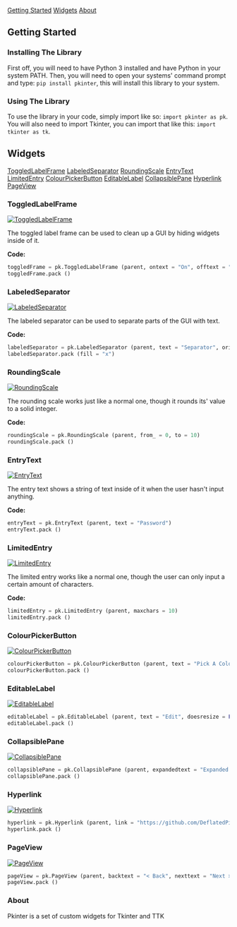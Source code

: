 <a href="#gettingstarted" class="button">Getting Started</a>
<a href="#widgets" class="button">Widgets</a>
<a href="#about" class="button">About</a>

<a name="gettingstarted"></a>

## Getting Started

### Installing The Library

First off, you will need to have Python 3 installed and have Python in your system PATH. Then, you will need to open your systems' command prompt and type: `pip install pkinter`, this will install this library to your system.

### Using The Library

To use the library in your code, simply import like so: `import pkinter as pk`.
You will also need to import Tkinter, you can import that like this: `import tkinter as tk`.

<a name="widgets"></a>

## Widgets
<a href="#toggledlabelframe" class="button">ToggledLabelFrame</a>
<a href="#labeledseparator" class="button">LabeledSeparator</a>
<a href="#roundingscale" class="button">RoundingScale</a>
<a href="#entrytext" class="button">EntryText</a>
<a href="#limitedentry" class="button">LimitedEntry</a>
<a href="#colourpickerbutton" class="button">ColourPickerButton</a>
<a href="#editablelabel" class="button">EditableLabel</a>
<a href="#collapsiblepane" class="button">CollapsiblePane</a>
<a href="#hyperlink" class="button">Hyperlink</a>
<a href="#pageview" class="button">PageView</a>

<a name="toggledlabelframe"></a>

### ToggledLabelFrame

<a href="http://imgur.com/j0Spm27"><img src="http://i.imgur.com/j0Spm27.gif" title="ToggledLabelFrame" /></a>

The toggled label frame can be used to clean up a GUI by hiding widgets inside of it.

**Code:**

```python
toggledFrame = pk.ToggledLabelFrame (parent, ontext = "On", offtext = "Off", defaultstate = False)
toggledFrame.pack ()
```

<a name="labeledseparator"></a>

### LabeledSeparator

<a href="http://imgur.com/4oXN6WN"><img src="http://i.imgur.com/4oXN6WN.png?1" title="LabeledSeparator" /></a>

The labeled separator can be used to separate parts of the GUI with text.

**Code:**

```python
labeledSeparator = pk.LabeledSeparator (parent, text = "Separator", orient = "horizontal", textalign = "", padding = 5)
labeledSeparator.pack (fill = "x")
```

<a name="roundingscale"></a>

### RoundingScale

<a href="http://imgur.com/3R4WBYf"><img src="http://i.imgur.com/3R4WBYf.gif" title="RoundingScale" /></a>

The rounding scale works just like a normal one, though it rounds its' value to a solid integer.

**Code:**

```python
roundingScale = pk.RoundingScale (parent, from_ = 0, to = 10)
roundingScale.pack ()
```

<a name="entrytext"></a>

### EntryText

<a href="http://imgur.com/WIvFwfl"><img src="http://i.imgur.com/WIvFwfl.gif" title="EntryText" /></a>

The entry text shows a string of text inside of it when the user hasn't input anything.

**Code:**

```python
entryText = pk.EntryText (parent, text = "Password")
entryText.pack ()
```

<a name="limitedentry"></a>

### LimitedEntry

<a href="http://imgur.com/ARAI0VN"><img src="http://i.imgur.com/ARAI0VN.gif" title="LimitedEntry" /></a>

The limited entry works like a normal one, though the user can only input a certain amount of characters.

**Code:**

```python
limitedEntry = pk.LimitedEntry (parent, maxchars = 10)
limitedEntry.pack ()
```

<a name="colourpickerbutton"></a>

### ColourPickerButton

<a href="http://imgur.com/ERKM54a"><img src="http://i.imgur.com/ERKM54a.gif" title="ColourPickerButton" /></a>

```python
colourPickerButton = pk.ColourPickerButton (parent, text = "Pick A Colour")
colourPickerButton.pack ()
```

<a name="editablelabel"></a>

### EditableLabel

<a href="http://imgur.com/HFR9UJ1"><img src="http://i.imgur.com/HFR9UJ1.gif" title="EditableLabel" /></a>

```python
editableLabel = pk.EditableLabel (parent, text = "Edit", doesresize = False)
editableLabel.pack ()
```

<a name="collapsiblepane"></a>

### CollapsiblePane

<a href="http://imgur.com/GK1erub"><img src="http://i.imgur.com/GK1erub.gif" title="CollapsiblePane" /></a>

```python
collapsiblePane = pk.CollapsiblePane (parent, expandedtext = "Expanded <<", collapsedtext = "Collapsed >>")
collapsiblePane.pack ()
```

<a name="hyperlink"></a>

### Hyperlink

<a href="http://imgur.com/85BnW98"><img src="http://i.imgur.com/85BnW98.gif" title="Hyperlink" /></a>

```python
hyperlink = pk.Hyperlink (parent, link = "https://github.com/DeflatedPickle/pkinter")
hyperlink.pack ()
```

<a name="pageview"></a>

### PageView

<a href="http://imgur.com/46UgxNK"><img src="http://i.imgur.com/46UgxNK.gif" title="PageView" /></a>

```python
pageView = pk.PageView (parent, backtext = "< Back", nexttext = "Next >")
pageView.pack ()
```

<a name="about"></a>

### About
Pkinter is a set of custom widgets for Tkinter and TTK
